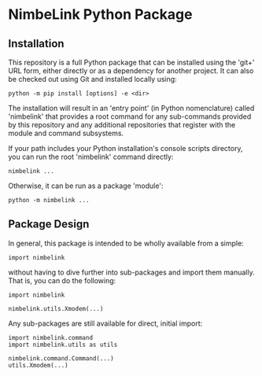 # NimbeLink Python Package

## Installation

This repository is a full Python package that can be installed using the 'git+'
URL form, either directly or as a dependency for another project. It can also be
checked out using Git and installed locally using:

    python -m pip install [options] -e <dir>

The installation will result in an 'entry point' (in Python nomenclature) called
'nimbelink' that provides a root command for any sub-commands provided by this
repository and any additional repositories that register with the module and
command subsystems.

If your path includes your Python installation's console scripts directory, you
can run the root 'nimbelink' command directly:

    nimbelink ...

Otherwise, it can be run as a package 'module':

    python -m nimbelink ...

## Package Design

In general, this package is intended to be wholly available from a simple:

    import nimbelink

without having to dive further into sub-packages and import them manually. That
is, you can do the following:

    import nimbelink

    nimbelink.utils.Xmodem(...)

Any sub-packages are still available for direct, initial import:

    import nimbelink.command
    import nimbelink.utils as utils

    nimbelink.command.Command(...)
    utils.Xmodem(...)
